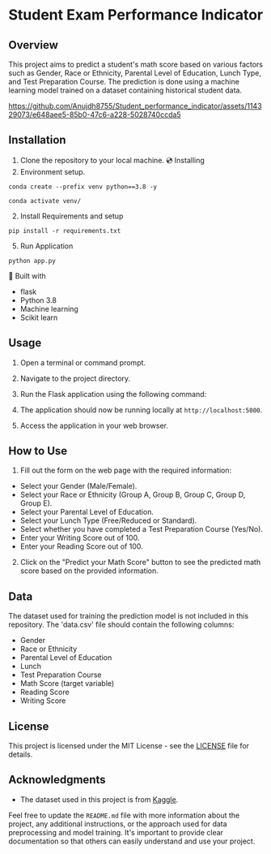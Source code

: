 # Student Exam Performance Indicator

## Overview
This project aims to predict a student's math score based on various factors such as Gender, Race or Ethnicity, Parental Level of Education, Lunch Type, and Test Preparation Course. The prediction is done using a machine learning model trained on a dataset containing historical student data.


https://github.com/Anujdh8755/Student_performance_indicator/assets/114329073/e648aee5-85b0-47c6-a228-5028740ccda5



## Installation
1. Clone the repository to your local machine.
💿 Installing
1. Environment setup.
```
conda create --prefix venv python==3.8 -y
```
```
conda activate venv/
````
2. Install Requirements and setup
```
pip install -r requirements.txt
```
5. Run Application
```
python app.py
```

🔧 Built with
- flask
- Python 3.8
- Machine learning
- Scikit learn

## Usage
1. Open a terminal or command prompt.
2. Navigate to the project directory.
3. Run the Flask application using the following command:

4. The application should now be running locally at `http://localhost:5000`.
5. Access the application in your web browser.

## How to Use
1. Fill out the form on the web page with the required information:
- Select your Gender (Male/Female).
- Select your Race or Ethnicity (Group A, Group B, Group C, Group D, Group E).
- Select your Parental Level of Education.
- Select your Lunch Type (Free/Reduced or Standard).
- Select whether you have completed a Test Preparation Course (Yes/No).
- Enter your Writing Score out of 100.
- Enter your Reading Score out of 100.
2. Click on the "Predict your Math Score" button to see the predicted math score based on the provided information.

## Data
The dataset used for training the prediction model is not included in this repository. The 'data.csv' file should contain the following columns:
- Gender
- Race or Ethnicity
- Parental Level of Education
- Lunch
- Test Preparation Course
- Math Score (target variable)
- Reading Score
- Writing Score

## License
This project is licensed under the MIT License - see the [LICENSE](LICENSE) file for details.

## Acknowledgments
- The dataset used in this project is from [Kaggle](https://www.kaggle.com/spscientist/students-performance-in-exams).

Feel free to update the `README.md` file with more information about the project, any additional instructions, or the approach used for data preprocessing and model training. It's important to provide clear documentation so that others can easily understand and use your project.
